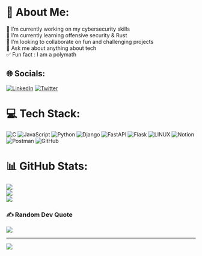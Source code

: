 # 💫 About Me:
🔭 I’m currently working on my cybersecurity skills<br>🌱 I’m currently learning offensive security & Rust<br>👯 I’m looking to collaborate on fun and challenging projects<br>💬 Ask me about anything about tech<br>✅ Fun fact : I am a polymath


## 🌐 Socials:
[![LinkedIn](https://img.shields.io/badge/LinkedIn-%230077B5.svg?logo=linkedin&logoColor=white)](https://linkedin.com/in/precious-eyoh) [![Twitter](https://img.shields.io/badge/Twitter-%231DA1F2.svg?logo=Twitter&logoColor=white)](https://twitter.com/precious_eyoh) 

# 💻 Tech Stack:
![C](https://img.shields.io/badge/c-%2300599C.svg?style=plastic&logo=c&logoColor=white) ![JavaScript](https://img.shields.io/badge/javascript-%23323330.svg?style=plastic&logo=javascript&logoColor=%23F7DF1E) ![Python](https://img.shields.io/badge/python-3670A0?style=plastic&logo=python&logoColor=ffdd54) ![Django](https://img.shields.io/badge/django-%23092E20.svg?style=plastic&logo=django&logoColor=white) ![FastAPI](https://img.shields.io/badge/FastAPI-005571?style=plastic&logo=fastapi) ![Flask](https://img.shields.io/badge/flask-%23000.svg?style=plastic&logo=flask&logoColor=white) ![LINUX](https://img.shields.io/badge/Linux-FCC624?style=plastic&logo=linux&logoColor=black) ![Notion](https://img.shields.io/badge/Notion-%23000000.svg?style=plastic&logo=notion&logoColor=white) ![Postman](https://img.shields.io/badge/Postman-FF6C37?style=plastic&logo=postman&logoColor=white) ![GitHub](https://img.shields.io/badge/GitHub-%23121011.svg?style=plastic&logo=github&logoColor=white)
# 📊 GitHub Stats:
![](https://github-readme-stats.vercel.app/api?username=Cyber-Freak999&theme=radical&hide_border=true&include_all_commits=true&count_private=false)<br/>
![](https://github-readme-streak-stats.herokuapp.com/?user=Cyber-Freak999&theme=radical&hide_border=true)<br/>
![](https://github-readme-stats.vercel.app/api/top-langs/?username=Cyber-Freak999&theme=radical&hide_border=true&include_all_commits=true&count_private=false&layout=compact)

### ✍️ Random Dev Quote
![](https://quotes-github-readme.vercel.app/api?type=horizontal&theme=radical)


---
[![](https://visitcount.itsvg.in/api?id=Cyber-Freak999&icon=0&color=0)](https://visitcount.itsvg.in)

<!-- Proudly created with GPRM ( https://gprm.itsvg.in ) -->
